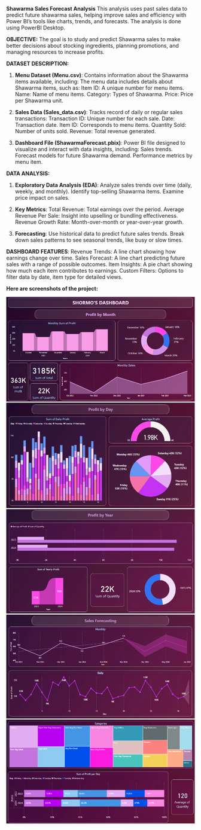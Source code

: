 **Shawarma Sales Forecast Analysis**
 This analysis uses past sales data to predict future shawarma sales, helping improve sales and efficiency with Power BI’s tools like charts, trends, and forecasts.
 The analysis is done using PowerBI Desktop.

**OBJECTIVE:**
The goal is to study and predict Shawarma sales to make better decisions about stocking ingredients, planning promotions, and managing resources to increase profits.


**DATASET DESCRIPTION:**
1. **Menu Dataset (Menu.csv)**:
Contains information about the Shawarma items available, including:
The menu data includes details about Shawarma items, such as:
Item ID: A unique number for menu items.
Name: Name of menu items.
Category: Types of Shawarma.
Price: Price per Shawarma unit.

2. **Sales Data (Sales_data.csv)**:
Tracks record of daily or regular sales transactions:
Transaction ID: Unique number for each sale.
Date: Transaction date.
Item ID: Corresponds to menu items.
Quantity Sold: Number of units sold.
Revenue: Total revenue generated.

3. **Dashboard File (ShawarmaForecast.pbix)**:
Power BI file designed to visualize and interact with data insights, including:
Sales trends.
Forecast models for future Shawarma demand.
Performance metrics by menu item.


**DATA ANALYSIS:**
1. **Exploratory Data Analysis (EDA)**:
Analyze sales trends over time (daily, weekly, and monthly).
Identify top-selling Shawarma items.
Examine price impact on sales.

2. **Key Metrics**:
Total Revenue: Total earnings over the period.
Average Revenue Per Sale: Insight into upselling or bundling effectiveness.
Revenue Growth Rate: Month-over-month or year-over-year growth.

3. **Forecasting**:
Use historical data to predict future sales trends.
Break down sales patterns to see seasonal trends, like busy or slow times.


**DASHBOARD FEATURES**:
Revenue Trends: A line chart showing how earnings change over time.
Sales Forecast: A line chart predicting future sales with a range of possible outcomes.
Item Insights: A pie chart showing how much each item contributes to earnings.
Custom Filters: Options to filter data by date, item type for detailed views.


**Here are screenshots of the project:**

![Screenshot](assets/1Dashboard.png)
![Screenshot](assets/2byDay.png)
![Screenshot](assets/3byYear.png)
![Screenshot](assets/4Forecast.png)
![Screenshot](assets/5Categories.png)
